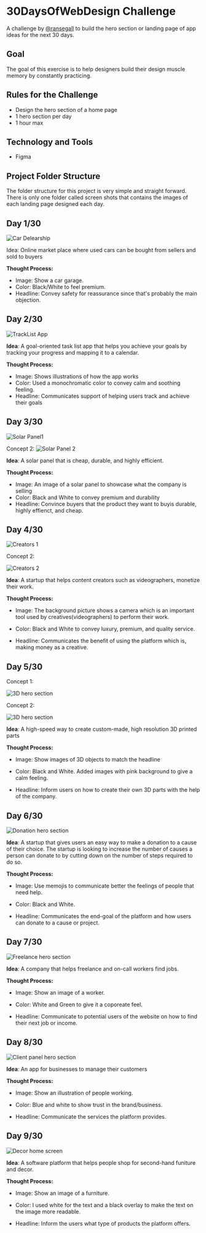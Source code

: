 # 30DaysOfWebDesign Challenge

A challenge by [@ransegall](https://www.instagram.com/ransegall/) to build the hero section or landing page of app ideas for the next 30 days.

## Goal

The goal of this exercise is to help designers build their design muscle memory by constantly practicing.

## Rules for the Challenge

- Design the hero section of a home page
- 1 hero section per day
- 1 hour max

## Technology and Tools

- Figma

## Project Folder Structure

The folder structure for this project is very simple and straight forward. There is only one folder called screen shots that contains the images of each landing page designed each day.

## Day 1/30

![Car Delearship](./screenshots/CarDealership.png)

Idea: Online market place where used cars can be bought from sellers and sold to buyers

**Thought Process:**

- Image: Show a car garage.
- Color: Black/White to feel premium.
- Headline: Convey safety for reassurance since that's probably the main objection.

## Day 2/30

![TrackList App](./screenshots/Track-List-App.png)

**Idea**: A goal-oriented task list app that helps you achieve your goals by tracking your progress and mapping it to a calendar.

**Thought Process:**

- Image: Shows illustrations of how the app works
- Color: Used a monochromatic color to convey calm and soothing feeling.
- Headline: Communicates support of helping users track and achieve their goals

## Day 3/30

![Solar Panel1](./screenshots/solarpanel.png)

Concept 2:
![Solar Panel 2](./screenshots/solarpanel-art2.png)

**Idea**: A solar panel that is cheap, durable, and highly efficient.

**Thought Process:**

- Image: An image of a solar panel to showcase what the company is selling
- Color: Black and White to convey premium and durability
- Headline: Convince buyers that the product they want to buyis durable, highly effienct, and cheap.

## Day 4/30

![Creators 1](./screenshots/Creators1.png)

Concept 2:

![Creators 2](./screenshots/Creators2.png)

**Idea**: A startup that helps content creators such as videographers, monetize their work.

**Thought Process:**

- Image: The background picture shows a camera which is an important tool used by creatives(videographers) to perform their work.

- Color: Black and White to convey luxury, premium, and quality service.

- Headline: Communicates the benefit of using the platform which is, making money as a creative.

## Day 5/30

Concept 1:

![3D hero section](./screenshots/3D-art1.png)

Concept 2:

![3D hero section](./screenshots/3D-art2.png)

**Idea**: A high-speed way to create custom-made, high resolution 3D printed parts

**Thought Process:**

- Image: Show images of 3D objects to match the headline

- Color: Black and White. Added images with pink background to give a calm feeling.

- Headline: Inform users on how to create their own 3D parts with the help of the company.

## Day 6/30

![Donation hero section](./screenshots/donation-1.png)

**Idea**: A startup that gives users an easy way to make a donation to a cause of their choice. The startup is looking to increase the number of causes a person can donate to by cutting down on the number of steps required to do so.

**Thought Process:**

- Image: Use memojis to communicate better the feelings of people that need help.

- Color: Black and White.

- Headline: Communicates the end-goal of the platform and how users can donate to a cause or project.

## Day 7/30

![Freelance hero section](./screenshots/freelance.png)

**Idea**: A company that helps freelance and on-call workers find jobs.

**Thought Process:**

- Image: Show an image of a worker.

- Color: White and Green to give it a coporeate feel.

- Headline: Communicate to potential users of the website on how to find their next job or income.

## Day 8/30

![Client panel hero section](./screenshots/clientpanel.png)

**Idea**: An app for businesses to manage their customers

**Thought Process:**

- Image: Show an illustration of people working.

- Color: Blue and white to show trust in the brand/business.

- Headline: Communicate the services the platform provides.


## Day 9/30

![Decor home screen](./screenshots/Decor.png)

**Idea**: A software platform that helps people shop for second-hand funiture and decor.

**Thought Process:**

- Image: Show an image of a furniture.

- Color: I used white for the text and a black overlay to make the text on the image more readable.

- Headline: Inform the users what type of products the platform offers.
